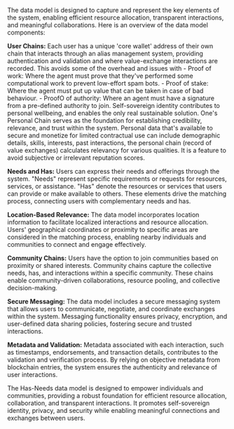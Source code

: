 The data model is designed to capture and represent the key elements of the system, enabling efficient resource allocation, transparent interactions, and meaningful collaborations. Here is an overview of the data model components:

**User Chains:** Each user has a unique 'core wallet' address of their own chain that interacts through an alias management system, providing authentication and validation and where value-exchange interactions are recorded. This avoids some of the overhead and issues with - Proof of work: Where the agent must prove that they've performed some computational work to prevent low-effort spam bots. - Proof of stake: Where the agent must put up value that can be taken in case of bad behaviour. - ProofO
 of authority: Where an agent must have a signature from a pre-defined authority to join. Self-sovereign identity contributes to personal wellbeing, and enables the only real sustainable solution. One's Personal Chain serves as the foundation for establishing credibility, relevance, and trust within the system. Personal data that's available to secure and monetize for limited contractual use can include demographic details, skills, interests, past interactions, the personal chain (record of value exchanges) calculates relevancy for various qualities. It is a feature to avoid subjective or irrelevant reputation scores.

**Needs and Has:** Users can express their needs and offerings through the system. "Needs" represent specific requirements or requests for resources, services, or assistance. "Has" denote the resources or services that users can provide or make available to others. These elements drive the matching process, connecting users with complementary needs and has.

**Location-Based Relevance:** The data model incorporates location information to facilitate localized interactions and resource allocation. Users' geographical coordinates or proximity to specific areas are considered in the matching process, enabling nearby individuals and communities to connect and engage effectively.

**Community Chains:** Users have the option to join communities based on proximity or shared interests. Community chains capture the collective needs, has, and interactions within a specific community. These chains enable community-driven collaborations, resource pooling, and collective decision-making.

**Secure Messaging:** The data model includes a secure messaging system that allows users to communicate, negotiate, and coordinate exchanges within the system. Messaging functionality ensures privacy, encryption, and user-defined data sharing policies, fostering secure and trusted interactions.

**Metadata and Validation:** Metadata associated with each interaction, such as timestamps, endorsements, and transaction details, contributes to the validation and verification process. By relying on objective metadata from blockchain entries, the system ensures the authenticity and relevance of user interactions.

The Has-Needs data model is designed to empower individuals and communities, providing a robust foundation for efficient resource allocation, collaboration, and transparent interactions. It promotes self-sovereign identity, privacy, and security while enabling meaningful connections and exchanges between users.
